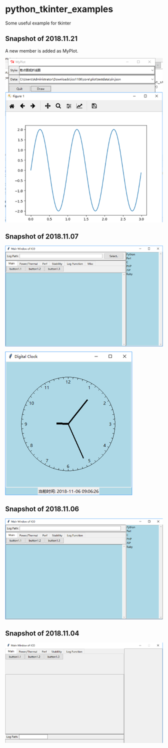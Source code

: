 # python_tkinter_examples

Some useful example for tkinter

## Snapshot of 2018.11.21

A new member is added as MyPlot.

![image]( https://github.com/CharileWithZoe/python_tkinter_examples/blob/master/snapshot/MyPlot_20181121.png)

## Snapshot of 2018.11.07

 ![image]( https://github.com/CharileWithZoe/python_tkinter_examples/blob/master/snapshot/ico_pack_20181107.png)

 ![image]( https://github.com/CharileWithZoe/python_tkinter_examples/blob/master/snapshot/misc_clock_20181107.png)


## Snapshot of 2018.11.06

 ![image]( https://github.com/CharileWithZoe/python_tkinter_examples/blob/master/snapshot/ico_pack_20181106.png)

## Snapshot of 2018.11.04

 ![image]( https://github.com/CharileWithZoe/python_tkinter_examples/blob/master/snapshot/ico_pack_20181104.png)
